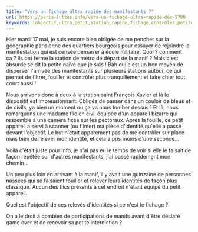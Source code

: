 ```yaml
---
title: "Vers un fichage ultra rapide des manifestants ?"
url: https://paris-luttes.info/vers-un-fichage-ultra-rapide-des-5780
keywords: lobjectif,ultra,petit,station,rapide,fichage,contrôler,petite,relever,manif,cest,manifestants,fouiller
---
```

Hier mardi 17 mai, je suis encore bien obligée de me pencher sur la géographie parisienne des quartiers bourgeois pour essayer de rejoindre la manifestation qui est censée démarrer à école militaire. Quoi ? comment ça ? Ils ont fermé la station de métro de départ de la manif ? Mais c'est absurde se dit la petite naïve que je suis ! Bah oui c'est un bon moyen de disperser l'arrivée des manifestants sur plusieurs stations autour, ce qui permet de filtrer, fouiller et contrôler plus tranquillement et faire chier tout court aussi !

Nous arrivons donc à deux à la station saint François Xavier et là le dispositif est impressionnant. Obligés de passer dans un couloir de bleus et de civils, ya bien un moment ou ça va nous tomber dessus ! Et là, nous remarquons une madame flic en civil équipée d'un appareil bizarre qui ressemble à une caméra fixée sur les pectoraux. Après la fouille, ce petit appareil a servi à scanner (ou filmer) ma pièce d'identité qu'elle a passé devant l'objectif. Le but n'était apparement pas de me contrôler sur place mais bien de relever mon identité, et cela a pris moins d'une seconde\...

Voilà c'était juste pour info, je n'ai pas eu le temps de voir si elle le faisait de façon répétée sur d'autres manifestants, j'ai passé rapidement mon chemin\...

Un peu plus loin en arrivant à la manif, il y avait une quinzaine de personnes nassées qui se faisaient fouiller et relever leurs identités de façon plus classique. Aucun des flics présents à cet endroit n'étant équipé du petit appareil.

Quel est l'objectif de ces relevés d'identités si ce n'est le fichage ?

On a le droit à combien de participations de manifs avant d'être déclaré game over et de recevoir sa petite interdiction ?
